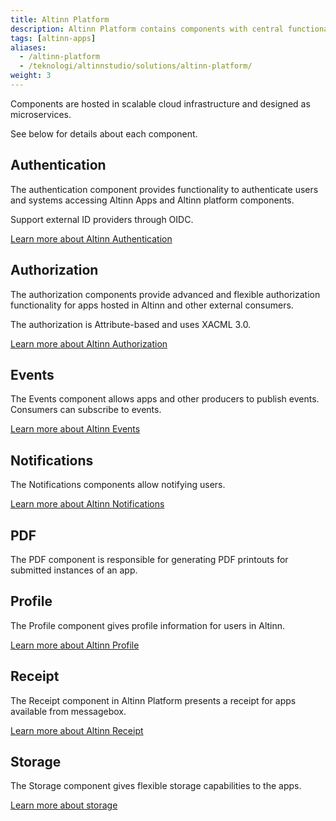 ```yaml
---
title: Altinn Platform
description: Altinn Platform contains components with central functionality for apps hosted in Altinn and other consumers.
tags: [altinn-apps]
aliases:
  - /altinn-platform
  - /teknologi/altinnstudio/solutions/altinn-platform/
weight: 3
---
```


Components are hosted in scalable cloud infrastructure and designed as microservices.

See below for details about each component.

## Authentication

The authentication component provides functionality to authenticate users and systems accessing Altinn Apps and Altinn platform components.

Support external ID providers through OIDC.

[Learn more about Altinn Authentication](/en/authorization/getting-started/authentication/)

## Authorization

The authorization components provide advanced and flexible authorization functionality for apps hosted in Altinn and other external consumers.

The authorization is Attribute-based and uses XACML 3.0.

[Learn more about Altinn Authorization](/en/authorization)

## Events

The Events component allows apps and other producers to publish events. Consumers can subscribe to events.

[Learn more about Altinn Events](/en/events)

## Notifications

The Notifications components allow notifying users.

[Learn more about Altinn Notifications](/en/notifications)

## PDF

The PDF component is responsible for generating PDF printouts for submitted instances of an app.

## Profile

The Profile component gives profile information for users in Altinn.

[Learn more about Altinn Profile](profile)

## Receipt

The Receipt component in Altinn Platform presents a receipt for apps available from messagebox.

[Learn more about Altinn Receipt](receipt)

## Storage

The Storage component gives flexible storage capabilities to the apps.

[Learn more about storage](storage)
